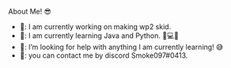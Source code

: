 
About Me! 😎


- 🔭: I am currently working on making wp2 skid.
- 🌱: I am currently learning Java and Python. 🧠💻🤖
- 🤔: I’m looking for help with anything I am currently learning! 😅
- 💬: you can contact me by discord Smoke097#0413.

  

